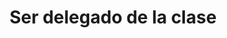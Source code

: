 ---
layout: libro
title: Ser delegado de la clase
flipbook: https://www.yumpu.com/en/embed/view/cHklamPxrJWNg1KB
flipbookIngles: https://www.yumpu.com/es/embed/view/ayAN3j9d6eonKhwR
permalink: /libros/ser_delegado_de_clase/
---